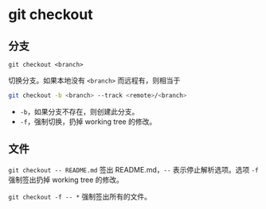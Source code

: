 # git checkout

## 分支

`git checkout <branch>`

切换分支。如果本地没有 `<branch>` 而远程有，则相当于

```sh
git checkout -b <branch> --track <remote>/<branch>
```

- `-b`，如果分支不存在，则创建此分支。
- `-f`，强制切换，扔掉 working tree 的修改。


## 文件

`git checkout -- README.md`
签出 README.md，`--` 表示停止解析选项。选项 `-f` 强制签出扔掉 working tree 的修改。

`git checkout -f -- *`
强制签出所有的文件。
